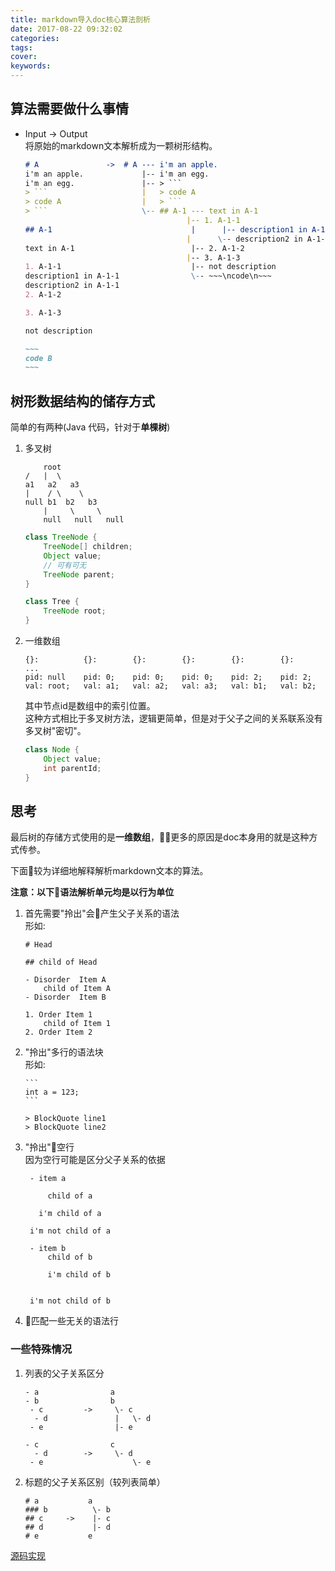```yaml
---
title: markdown导入doc核心算法剖析
date: 2017-08-22 09:32:02
categories:
tags:
cover:
keywords:
---
```


## 算法需要做什么事情

- Input -> Output  
    将原始的markdown文本解析成为一颗树形结构。
    ````markdown
    # A               ->  # A --- i'm an apple.
    i'm an apple.             |-- i'm an egg.
    i'm an egg.               |-- > ```
    > ```                     |   > code A
    > code A                  |   > ``` 
    > ```                     \-- ## A-1 --- text in A-1 
                                        |-- 1. A-1-1
    ## A-1                               |      |-- description1 in A-1-1 
                                        |      \-- description2 in A-1-1
    text in A-1                          |-- 2. A-1-2
                                        |-- 3. A-1-3
    1. A-1-1                             |-- not description 
    description1 in A-1-1                \-- ~~~\ncode\n~~~
    description2 in A-1-1
    2. A-1-2

    3. A-1-3

    not description

    ~~~
    code B
    ~~~
    ````

## 树形数据结构的储存方式

简单的有两种(Java 代码，针对于**单棵树**)

1. 多叉树  
    ```
        root
    /   |  \
    a1   a2   a3
    |    / \    \
    null b1  b2   b3
        |     \     \
        null   null   null
    ```

    ```java
    class TreeNode {
        TreeNode[] children;
        Object value;
        // 可有可无
        TreeNode parent;
    }

    class Tree {
        TreeNode root;
    }
    ```

2. 一维数组  
    ```
    {}:          {}:        {}:        {}:        {}:        {}:         ...
    pid: null    pid: 0;    pid: 0;    pid: 0;    pid: 2;    pid: 2;
    val: root;   val: a1;   val: a2;   val: a3;   val: b1;   val: b2;   
    ```

    其中节点id是数组中的索引位置。  
    这种方式相比于多叉树方法，逻辑更简单，但是对于父子之间的关系联系没有多叉树"密切"。

    ```java
    class Node {
        Object value;
        int parentId;
    }
    ```

## 思考

最后树的存储方式使用的是**一维数组**，更多的原因是doc本身用的就是这种方式传参。

下面较为详细地解释解析markdown文本的算法。  

**注意：以下语法解析单元均是以行为单位**
1. 首先需要"拎出"会产生父子关系的语法  
    形如:
    ```
    # Head

    ## child of Head

    - Disorder  Item A
        child of Item A
    - Disorder  Item B

    1. Order Item 1
        child of Item 1
    2. Order Item 2
    ```

2. "拎出"多行的语法块  
    形如:
    ````
    ```
    int a = 123;
    ```

    > BlockQuote line1
    > BlockQuote line2
    ````
3. "拎出"空行  
    因为空行可能是区分父子关系的依据  
    
   ````
    - item a

        child of a

      i'm child of a

    i'm not child of a

    - item b
        child of b

        i'm child of b


    i'm not child of b
   ````

4. 匹配一些无关的语法行

### 一些特殊情况

1. 列表的父子关系区分  
    ```
    - a                a
    - b                b 
     - c         ->     \- c
      - d               |   \- d
     - e                |- e
    ```

    ```
    - c                c
      - d        ->     \- d
     - e                    \- e
    ```

2. 标题的父子关系区别（较列表简单）  
    ```
    # a           a
    ### b          \- b
    ## c     ->    |- c
    ## d           |- d
    # e           e  
    ```

[源码实现](https://github.com/imcuttle/doc-md-import/blob/master/lib/parser-factory/md-to-tree.js)